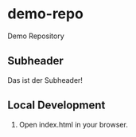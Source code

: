 # demo-repo
Demo Repository

## Subheader
Das ist der Subheader!

## Local Development
1. Open index.html in your browser.